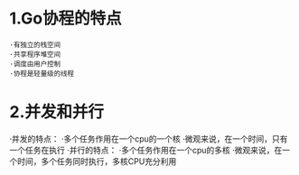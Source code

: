 # 1.Go协程的特点
	·有独立的栈空间
	·共享程序堆空间
	·调度由用户控制
	·协程是轻量级的线程

# 2.并发和并行
·并发的特点：
    ·多个任务作用在一个cpu的一个核
    ·微观来说，在一个时间，只有一个任务在执行
·并行的特点：
    ·多个任务作用在一个cpu的多核
    ·微观来说，在一个时间，多个任务同时执行，多核CPU充分利用
